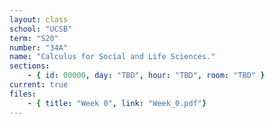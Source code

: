 ```yaml
---
layout: class
school: "UCSB"
term: "S20"
number: "34A"
name: "Calculus for Social and Life Sciences."
sections:
    - { id: 00000, day: "TBD", hour: "TBD", room: "TBD" }
current: true
files:
    - { title: "Week 0", link: "Week_0.pdf"}
---
```

